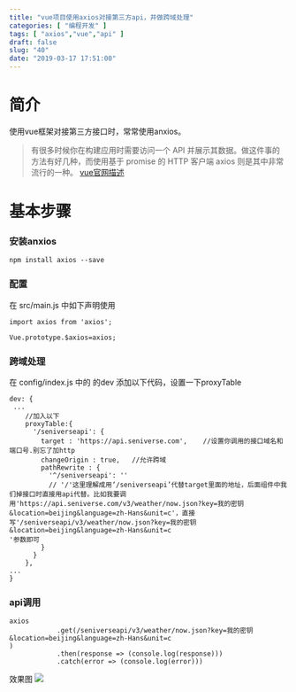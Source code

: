```yaml
---
title: "vue项目使用axios对接第三方api，并做跨域处理"
categories: [ "编程开发" ]
tags: [ "axios","vue","api" ]
draft: false
slug: "40"
date: "2019-03-17 17:51:00"
---
```




# 简介
使用vue框架对接第三方接口时，常常使用anxios。
>有很多时候你在构建应用时需要访问一个 API 并展示其数据。做这件事的方法有好几种，而使用基于 promise 的 HTTP 客户端 axios 则是其中非常流行的一种。
[vue官网描述](https://cn.vuejs.org/v2/cookbook/using-axios-to-consume-apis.html)

# 基本步骤
### 安装anxios
```
npm install axios --save
```
### 配置
在 src/main.js 中如下声明使用
```
import axios from 'axios';
 
Vue.prototype.$axios=axios;
```
### 跨域处理
在 config/index.js 中的 的dev 添加以下代码，设置一下proxyTable
```
dev: {
 ...
    //加入以下
    proxyTable:{
      '/seniverseapi': {
        target : 'https://api.seniverse.com',    //设置你调用的接口域名和端口号.别忘了加http
        changeOrigin : true,   //允许跨域
        pathRewrite : {
          '^/seniverseapi': ''
          // '/'这里理解成用‘/seniverseapi’代替target里面的地址，后面组件中我们掉接口时直接用api代替。比如我要调用'https://api.seniverse.com/v3/weather/now.json?key=我的密钥&location=beijing&language=zh-Hans&unit=c'，直接写'/seniverseapi/v3/weather/now.json?key=我的密钥&location=beijing&language=zh-Hans&unit=c
'参数即可
        }
      }
    },
...
}
```
### api调用
```
axios
            .get(/seniverseapi/v3/weather/now.json?key=我的密钥&location=beijing&language=zh-Hans&unit=c
)
            .then(response => (console.log(response)))
            .catch(error => (console.log(error)))
```
效果图
![](http://photo-frytea.test.upcdn.net/20190317191503.png)